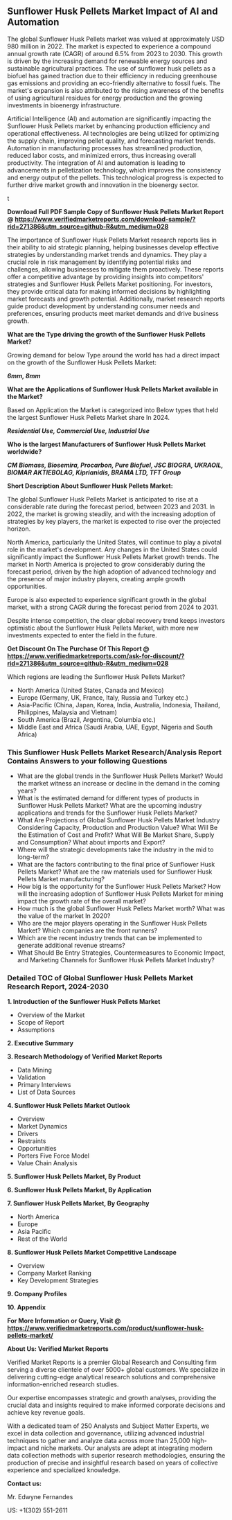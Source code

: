 <h2>Sunflower Husk Pellets Market Impact of AI and Automation</h2><p>The global Sunflower Husk Pellets market was valued at approximately USD 980 million in 2022. The market is expected to experience a compound annual growth rate (CAGR) of around 6.5% from 2023 to 2030. This growth is driven by the increasing demand for renewable energy sources and sustainable agricultural practices. The use of sunflower husk pellets as a biofuel has gained traction due to their efficiency in reducing greenhouse gas emissions and providing an eco-friendly alternative to fossil fuels. The market's expansion is also attributed to the rising awareness of the benefits of using agricultural residues for energy production and the growing investments in bioenergy infrastructure.</p><p>Artificial Intelligence (AI) and automation are significantly impacting the Sunflower Husk Pellets market by enhancing production efficiency and operational effectiveness. AI technologies are being utilized for optimizing the supply chain, improving pellet quality, and forecasting market trends. Automation in manufacturing processes has streamlined production, reduced labor costs, and minimized errors, thus increasing overall productivity. The integration of AI and automation is leading to advancements in pelletization technology, which improves the consistency and energy output of the pellets. This technological progress is expected to further drive market growth and innovation in the bioenergy sector.</p>t</p><p id="" class=""><strong>Download Full PDF Sample Copy of Sunflower Husk Pellets Market Report @ <a href="https://www.verifiedmarketreports.com/download-sample/?rid=271386&utm_source=github-R&utm_medium=028" target="_blank">https://www.verifiedmarketreports.com/download-sample/?rid=271386&utm_source=github-R&utm_medium=028</a></strong></p><p>The importance of&nbsp;Sunflower Husk Pellets Market research reports lies in their ability to aid strategic planning, helping businesses develop effective strategies by understanding market trends and dynamics. They play a crucial role in risk management by identifying potential risks and challenges, allowing businesses to mitigate them proactively. These reports offer a competitive advantage by providing insights into competitors' strategies and Sunflower Husk Pellets Market positioning. For investors, they provide critical data for making informed decisions by highlighting market forecasts and growth potential. Additionally, market research reports guide product development by understanding consumer needs and preferences, ensuring products meet market demands and drive business growth.</p><p><strong>What are the&nbsp;Type driving the growth of the Sunflower Husk Pellets Market?</strong></p><p id="" class="">Growing demand for below Type around the world has had a direct impact on the growth of the Sunflower Husk Pellets Market:</p><em><strong>6mm, 8mm</strong></em></p><strong>What are the&nbsp;Applications&nbsp;of Sunflower Husk Pellets Market available in the Market?</strong></p><p id="" class="">Based on Application the Market is categorized into Below types that held the largest Sunflower Husk Pellets Market share In 2024.</p><em><strong>Residential Use, Commercial Use, Industrial Use</strong></em></p><strong>Who is the largest Manufacturers of Sunflower Husk Pellets Market worldwide?</strong></p><p><em><strong>CM Biomass, Biosemira, Procarbon, Pure Biofuel, JSC BIOGRA, UKRAOIL, BIOMAR AKTIEBOLAG, Kiprianidis, BRAMA LTD, TFT Group</strong></em></p><p id="" class=""><strong>Short Description About Sunflower Husk Pellets Market:</strong></p><p>The global Sunflower Husk Pellets Market is anticipated to rise at a considerable rate during the forecast period, between 2023 and 2031. In 2022, the market is growing steadily, and with the increasing adoption of strategies by key players, the market is expected to rise over the projected horizon.</p><p>North America, particularly the United States, will continue to play a pivotal role in the market's development. Any changes in the United States could significantly impact the Sunflower Husk Pellets Market growth trends. The market in North America is projected to grow considerably during the forecast period, driven by the high adoption of advanced technology and the presence of major industry players, creating ample growth opportunities.</p><p>Europe is also expected to experience significant growth in the global market, with a strong CAGR during the forecast period from 2024 to 2031.</p><p>Despite intense competition, the clear global recovery trend keeps investors optimistic about the Sunflower Husk Pellets Market, with more new investments expected to enter the field in the future.</p><p id="" class=""><strong>Get Discount On The Purchase Of This Report @ <a href="https://www.verifiedmarketreports.com/ask-for-discount/?rid=271386&utm_source=github-R&utm_medium=028" target="_blank">https://www.verifiedmarketreports.com/ask-for-discount/?rid=271386&utm_source=github-R&utm_medium=028</a></strong></p>Which regions are leading the Sunflower Husk Pellets Market?</p><ul><li>North America (United States, Canada and Mexico)</li><li>Europe (Germany, UK, France, Italy, Russia and Turkey etc.)</li><li>Asia-Pacific (China, Japan, Korea, India, Australia, Indonesia, Thailand, Philippines, Malaysia and Vietnam)</li><li>South America (Brazil, Argentina, Columbia etc.)</li><li>Middle East and Africa (Saudi Arabia, UAE, Egypt, Nigeria and South Africa)</li></ul><h3 id="" class="">This Sunflower Husk Pellets Market Research/Analysis Report Contains Answers to your following Questions</h3><ul><li>What are the global trends in the Sunflower Husk Pellets Market? Would the market witness an increase or decline in the demand in the coming years?</li><li>What is the estimated demand for different types of products in Sunflower Husk Pellets Market? What are the upcoming industry applications and trends for the Sunflower Husk Pellets Market?</li><li>What Are Projections of Global Sunflower Husk Pellets Market Industry Considering Capacity, Production and Production Value? What Will Be the Estimation of Cost and Profit? What Will Be Market Share, Supply and Consumption? What about imports and Export?</li><li>Where will the strategic developments take the industry in the mid to long-term?</li><li>What are the factors contributing to the final price of Sunflower Husk Pellets Market? What are the raw materials used for Sunflower Husk Pellets Market manufacturing?</li><li>How big is the opportunity for the Sunflower Husk Pellets Market? How will the increasing adoption of Sunflower Husk Pellets Market for mining impact the growth rate of the overall market?</li><li>How much is the global Sunflower Husk Pellets Market worth? What was the value of the market In 2020?</li><li>Who are the major players operating in the Sunflower Husk Pellets Market? Which companies are the front runners?</li><li>Which are the recent industry trends that can be implemented to generate additional revenue streams?</li><li>What Should Be Entry Strategies, Countermeasures to Economic Impact, and Marketing Channels for Sunflower Husk Pellets Market Industry?</li></ul><h3 id="" class="">Detailed TOC of Global Sunflower Husk Pellets Market Research Report, 2024-2030</h3><p id="" class=""><strong>1. Introduction of the Sunflower Husk Pellets Market</strong></p><ul><li>Overview of the Market</li><li>Scope of Report</li><li>Assumptions</li></ul><p id="" class=""><strong>2. Executive Summary</strong></p><p id="" class=""><strong>3. Research Methodology of Verified Market Reports</strong></p><ul><li>Data Mining</li><li>Validation</li><li>Primary Interviews</li><li>List of Data Sources</li></ul><p id="" class=""><strong>4. Sunflower Husk Pellets Market Outlook</strong></p><ul><li>Overview</li><li>Market Dynamics</li><li>Drivers</li><li>Restraints</li><li>Opportunities</li><li>Porters Five Force Model</li><li>Value Chain Analysis</li></ul><p id="" class=""><strong>5. Sunflower Husk Pellets Market, By Product</strong></p><p id="" class=""><strong>6. Sunflower Husk Pellets Market, By Application</strong></p><p id="" class=""><strong>7. Sunflower Husk Pellets Market, By Geography</strong></p><ul><li>North America</li><li>Europe</li><li>Asia Pacific</li><li>Rest of the World</li></ul><p id="" class=""><strong>8. Sunflower Husk Pellets Market Competitive Landscape</strong></p><ul><li>Overview</li><li>Company Market Ranking</li><li>Key Development Strategies</li></ul><p id="" class=""><strong>9. Company Profiles</strong></p><p id="" class=""><strong>10. Appendix</strong></p><p id="" class=""><strong>For More Information or Query, Visit @ <a href="https://www.verifiedmarketreports.com/product/sunflower-husk-pellets-market/" target="_blank">https://www.verifiedmarketreports.com/product/sunflower-husk-pellets-market/</a></strong></p><p id="" class=""><strong>About Us: Verified Market Reports</strong></p><p id="" class="">Verified Market Reports is a premier Global Research and Consulting firm serving a diverse clientele of over 5000+ global customers. We specialize in delivering cutting-edge analytical research solutions and comprehensive information-enriched research studies.</p><p id="" class="">Our expertise encompasses strategic and growth analyses, providing the crucial data and insights required to make informed corporate decisions and achieve key revenue goals.</p><p id="" class="">With a dedicated team of 250 Analysts and Subject Matter Experts, we excel in data collection and governance, utilizing advanced industrial techniques to gather and analyze data across more than 25,000 high-impact and niche markets. Our analysts are adept at integrating modern data collection methods with superior research methodologies, ensuring the production of precise and insightful research based on years of collective experience and specialized knowledge.</p><p id="" class=""><strong>Contact us:</strong></p><p id="" class="">Mr. Edwyne Fernandes</p><p id="" class="">US: +1(302) 551-2611</p>